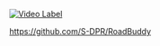 [![Video Label](http://img.youtube.com/vi/DBN8K_s5Brg/0.jpg)](https://youtu.be/DBN8K_s5Brg)



https://github.com/S-DPR/RoadBuddy

